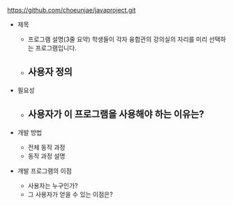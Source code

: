https://github.com/choeunjae/javaproject.git

- 제목
    - 프로그램 설명(3줄 요약)
	    학생들이 각자 융합관의 강의실의 자리를 미리 선택하는 프로그램입니다.
		
    - 사용자 정의
	    -

- 필요성
    - 사용자가 이 프로그램을 사용해야 하는 이유는?
	    -

- 개발 방법
    - 전체 동작 과정
    - 동작 과정 설명

- 개발 프로그램의 이점
    - 사용자는 누구인가?
    - 그 사용자가 얻을 수 있는 이점은?
